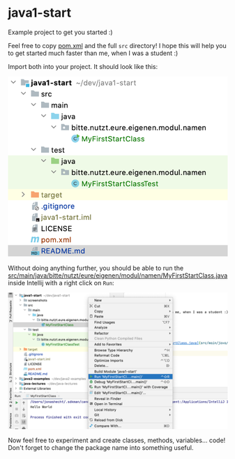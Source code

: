 # java1-start
Example project to get you started :)


Feel free to copy [pom.xml](pom.xml) and the full `src` directory! I hope this will help you to get started much faster than me, when I was a student :)

Import both into your project. It should look like this:

![intellij-project-view](screenshots/intellij-project-view.png)

Without doing anything further, you should be able to run the [src/main/java/bitte/nutzt/eure/eigenen/modul/namen/MyFirstStartClass.java](src/main/java/bitte/nutzt/eure/eigenen/modul/namen/MyFirstStartClass.java) inside Intellij with a right click on `Run`:

![intellij-run-class](screenshots/intellij-run-class.png)

Now feel free to experiment and create classes, methods, variables... code! Don't forget to change the package name into something useful.

